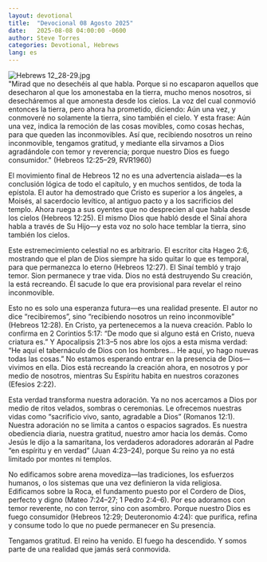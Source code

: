 ```yaml
---
layout: devotional
title:  "Devocional 08 Agosto 2025"
date:   2025-08-08 04:00:00 -0600
author: Steve Torres
categories: Devotional, Hebrews
lang: es
---
```

<img src="https://sitemedia.esteeb.com/file/esteebcomsitemedia/devotional_images/Hebrews/ES-Heb-12_28-29.jpg?raw=true" alt="Hebrews 12_28-29.jpg" style="max-width: 100%; height: auto;">

<div class="scripture">
  "Mirad que no desechéis al que habla. Porque si no escaparon aquellos que desecharon al que los amonestaba en la tierra, mucho menos nosotros, si desecháremos al que amonesta desde los cielos. La voz del cual conmovió entonces la tierra, pero ahora ha prometido, diciendo: Aún una vez, y conmoveré no solamente la tierra, sino también el cielo. Y esta frase: Aún una vez, indica la remoción de las cosas movibles, como cosas hechas, para que queden las inconmovibles. Así que, recibiendo nosotros un reino inconmovible, tengamos gratitud, y mediante ella sirvamos a Dios agradándole con temor y reverencia; porque nuestro Dios es fuego consumidor." (Hebreos 12:25–29, RVR1960) 
</div>

El movimiento final de Hebreos 12 no es una advertencia aislada—es la conclusión lógica de todo el capítulo, y en muchos sentidos, de toda la epístola. El autor ha demostrado que Cristo es superior a los ángeles, a Moisés, al sacerdocio levítico, al antiguo pacto y a los sacrificios del templo. Ahora ruega a sus oyentes que no desprecien al que habla desde los cielos (Hebreos 12:25). El mismo Dios que habló desde el Sinaí ahora habla a través de Su Hijo—y esta voz no solo hace temblar la tierra, sino también los cielos.

Este estremecimiento celestial no es arbitrario. El escritor cita Hageo 2:6, mostrando que el plan de Dios siempre ha sido quitar lo que es temporal, para que permanezca lo eterno (Hebreos 12:27). El Sinaí tembló y trajo temor. Sion permanece y trae vida. Dios no está destruyendo Su creación, la está recreando. Él sacude lo que era provisional para revelar el reino inconmovible.

Esto no es solo una esperanza futura—es una realidad presente. El autor no dice “recibiremos”, sino “recibiendo nosotros un reino inconmovible” (Hebreos 12:28). En Cristo, ya pertenecemos a la nueva creación. Pablo lo confirma en 2 Corintios 5:17: “De modo que si alguno está en Cristo, nueva criatura es.” Y Apocalipsis 21:3–5 nos abre los ojos a esta misma verdad: “He aquí el tabernáculo de Dios con los hombres... He aquí, yo hago nuevas todas las cosas.” No estamos esperando entrar en la presencia de Dios—vivimos en ella. Dios está recreando la creación ahora, en nosotros y por medio de nosotros, mientras Su Espíritu habita en nuestros corazones (Efesios 2:22).

Esta verdad transforma nuestra adoración. Ya no nos acercamos a Dios por medio de ritos velados, sombras o ceremonias. Le ofrecemos nuestras vidas como “sacrificio vivo, santo, agradable a Dios” (Romanos 12:1). Nuestra adoración no se limita a cantos o espacios sagrados. Es nuestra obediencia diaria, nuestra gratitud, nuestro amor hacia los demás. Como Jesús le dijo a la samaritana, los verdaderos adoradores adorarán al Padre “en espíritu y en verdad” (Juan 4:23–24), porque Su reino ya no está limitado por montes ni templos.

No edificamos sobre arena movediza—las tradiciones, los esfuerzos humanos, o los sistemas que una vez definieron la vida religiosa. Edificamos sobre la Roca, el fundamento puesto por el Cordero de Dios, perfecto y digno (Mateo 7:24–27; 1 Pedro 2:4–6). Por eso adoramos con temor reverente, no con terror, sino con asombro. Porque nuestro Dios es fuego consumidor (Hebreos 12:29; Deuteronomio 4:24): que purifica, refina y consume todo lo que no puede permanecer en Su presencia.

Tengamos gratitud. El reino ha venido. El fuego ha descendido. Y somos parte de una realidad que jamás será conmovida.
